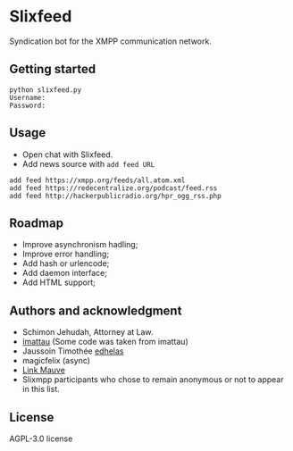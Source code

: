 # Slixfeed
Syndication bot for the XMPP communication network.

## Getting started
```
python slixfeed.py
Username: 
Password: 
```

## Usage
- Open chat with Slixfeed.
- Add news source with `add feed URL`

```
add feed https://xmpp.org/feeds/all.atom.xml
add feed https://redecentralize.org/podcast/feed.rss
add feed http://hackerpublicradio.org/hpr_ogg_rss.php
```

## Roadmap
- Improve asynchronism hadling;
- Improve error handling;
- Add hash or urlencode;
- Add daemon interface;
- Add HTML support;

## Authors and acknowledgment
- Schimon Jehudah, Attorney at Law.
- [imattau](https://github.com/imattau/atomtopubsub) (Some code was taken from imattau)
- Jaussoin Timothée [edhelas](https://github.com/edhelas/atomtopubsub)
- magicfelix (async)
- [Link Mauve](https://linkmauve.fr/contact.xhtml)
- Slixmpp participants who chose to remain anonymous or not to appear in this list.

## License
AGPL-3.0 license
